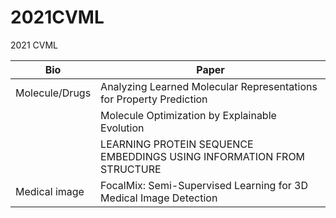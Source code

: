 # 2021CVML
2021 CVML

|Bio|Paper|
|---|---|
|Molecule/Drugs|Analyzing Learned Molecular Representations for Property Prediction|
|   |Molecule Optimization by Explainable Evolution |
|   |LEARNING PROTEIN SEQUENCE EMBEDDINGS USING INFORMATION FROM STRUCTURE|
|Medical image|FocalMix: Semi-Supervised Learning for 3D Medical Image Detection|
